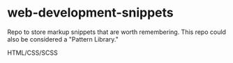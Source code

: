 # web-development-snippets
Repo to store markup snippets that are worth remembering. This repo could also be considered a "Pattern Library."

HTML/CSS/SCSS
